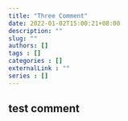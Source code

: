 ```yaml
---
title: "Three Comment"
date: 2022-01-02T15:00:21+08:00
description: ""
slug: ""
authors: []
tags : []
categories : []
externalLink : ""
series : []
---
```


## test comment
